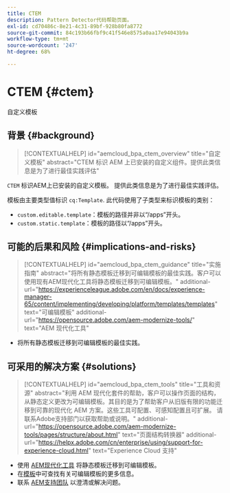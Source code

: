 ```yaml
---
title: CTEM
description: Pattern Detector代码帮助页面。
exl-id: cd70486c-8e21-4c31-89bf-928b80fa8772
source-git-commit: 84c193b66fbf9c41f546e8575a0aa17e94043b9a
workflow-type: tm+mt
source-wordcount: '247'
ht-degree: 68%

---
```


# CTEM {#ctem}

自定义模板

## 背景 {#background}

>[!CONTEXTUALHELP]
>id="aemcloud_bpa_ctem_overview"
>title="自定义模板"
>abstract="CTEM 标识 AEM 上已安装的自定义组件。提供此类信息是为了进行最佳实践评估"

`CTEM`  标识AEM上已安装的自定义模板。 提供此类信息是为了进行最佳实践评估。

模板由主要类型值标识 `cq:Template`. 此代码使用了子类型来标识模板的类别：

* `custom.editable.template`：模板的路径并非以“/apps”开头。
* `custom.static.template`：模板的路径以“/apps”开头。

## 可能的后果和风险 {#implications-and-risks}

>[!CONTEXTUALHELP]
>id="aemcloud_bpa_ctem_guidance"
>title="实施指南"
>abstract="将所有静态模板迁移到可编辑模板的最佳实践。客户可以使用现有AEM现代化工具将静态模板迁移到可编辑模板。"
>additional-url="https://experienceleague.adobe.com/en/docs/experience-manager-65/content/implementing/developing/platform/templates/templates" text="可编辑模板"
>additional-url="https://opensource.adobe.com/aem-modernize-tools/" text="AEM 现代化工具"

* 将所有静态模板迁移到可编辑模板的最佳实践。

## 可采用的解决方案 {#solutions}

>[!CONTEXTUALHELP]
>id="aemcloud_bpa_ctem_tools"
>title="工具和资源"
>abstract="利用 AEM 现代化套件的帮助，客户可以操作页面的结构，从静态定义更改为可编辑模板。其目的是为了帮助客户从旧版有限的功能迁移到可靠的现代化 AEM 方案。这些工具可配置、可感知配置且可扩展。 请联系Adobe支持部门以获取帮助或说明。"
>additional-url="https://opensource.adobe.com/aem-modernize-tools/pages/structure/about.html" text="页面结构转换器"
>additional-url="https://helpx.adobe.com/cn/enterprise/using/support-for-experience-cloud.html" text="Experience Cloud 支持"

* 使用 [AEM现代化工具](https://opensource.adobe.com/aem-modernize-tools/) 将静态模板迁移到可编辑模板。
* 在[模板](https://experienceleague.adobe.com/en/docs/experience-manager-65/content/implementing/developing/platform/templates/templates)中可查找有关可编辑模板的更多信息。
* 联系 [AEM支持团队](https://helpx.adobe.com/cn/enterprise/using/support-for-experience-cloud.html) 以澄清或解决问题。
